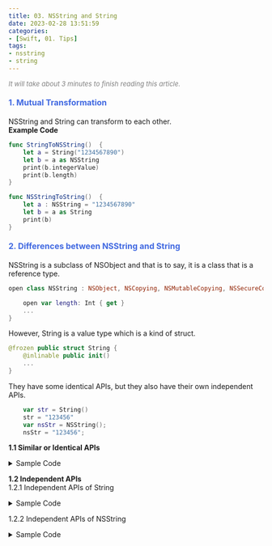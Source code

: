 ```yaml
---
title: 03. NSString and String
date: 2023-02-28 13:51:59
categories: 
- [Swift, 01. Tips]
tags:
- nsstring
- string
---
```


<font color=gray size=2>*It will take about 3 minutes to finish reading this article.*</font>


#### <font size=3 color=#4169E1> 1. Mutual Transformation </font>
NSString and String can transform to each other.   
<strong> Example Code </strong>
```Swift 
func StringToNSString()  {
    let a = String("1234567890")
    let b = a as NSString
    print(b.integerValue)
    print(b.length)
}

func NSStringToString()  {
    let a : NSString = "1234567890"
    let b = a as String
    print(b)
}
```

#### <font size=3 color=#4169E1> 2. Differences between NSString and String </font> 

NSString is a subclass of NSObject and that is to say, it is a class that is a reference type.
```Swift 
open class NSString : NSObject, NSCopying, NSMutableCopying, NSSecureCoding {

    open var length: Int { get }
    ...
}
```

However, String is a value type which is a kind of struct.
```Swift 
@frozen public struct String {  
    @inlinable public init()
    ...
}
```
They have some identical APIs, but they also have their own independent APIs.  
```Swift
    var str = String()
    str = "123456"
    var nsStr = NSString();
    nsStr = "123456";
```

<strong>1.1 Similar or Identical APIs</strong>
<details>
<summary>Sample Code</summary>

```Swift
//1. Get the number of characters in the string
print(str.count);   //6
print(nsStr.length);   //6
//2. Prefix/Suffix Operations
var str = "123456";
str.hasPrefix("12") //true
str.hasSuffix("56") //true

var nsStr = NSString(stringLiteral: "123456");
nsStr.hasPrefix("12")   //true
nsStr.hasSuffix("56")   //true
//3. Prefix/Suffix Operations
var str = "123456-11";
str.components(separatedBy: "-");   //["123456", "11"]
var nsStr = NSString(stringLiteral: "123456-22");
nsStr.components(separatedBy: "-"); //["123456", "22"]
//4. Letter case conversion ops for uppercased/lowercased/capitalized
var str = "abc";
print(str.uppercased());    //ABC
print(str.lowercased());    //abc

var nsStr = NSString(stringLiteral: "cba");
print(nsStr.uppercased);    //CBA
print(nsStr.lowercased);    //cba

var str = "abc";
print(str.capitalized);    //Abc

var nsStr = NSString(stringLiteral: "cba");
print(nsStr.capitalized);    //Cba
//5. Strip specific strings ops for trimmingCharacters
let str = "\r abc ";
let strTrimed = str.trimmingCharacters(in: .whitespacesAndNewlines)
print(strTrimed);   //abc

let nsStr = NSString(stringLiteral: "\r cba ");
let nsStrTrimed = nsStr.trimmingCharacters(in: .whitespacesAndNewlines);
print(nsStrTrimed); //cba
//6. Character substitution ops for replacingOccurrences:of:with
let str = "hello String";
let str1 = str.replacingOccurrences(of: "String", with: "world")
print(str1) //"hello world"

let nsStr = NSString(stringLiteral:"hello NSString");
let nsStr1 = nsStr.replacingOccurrences(of: "NSString", with: "world")
print(nsStr1)   //"hello world"

//7. Convert decimal hexadecimal octal data to string
let hexStr = String().appendingFormat("%x",16)//10->16，result:"10"
let oStr = String().appendingFormat("%o",16)//10->8，result:"20"
let dStr = String().appendingFormat("%d",0x10)//16->10，result:"16"
let dStr1 = String(format: "%d", 0o10)//8->10，result: "8"

let hexNSStr = NSString().appendingFormat("%x", 16)//10->16，result:"10"
let oNSStr = NSString().appendingFormat("%o",16)//10->8，result:"20"
let dNSStr = NSString().appendingFormat("%d",0x10)//16->10，result:"16"
let dNSStr1 = NSString(format: "%d", 0o10)//8->10，result: "8"
 
```
</details>

<strong>1.2 Independent APIs</strong>  
1.2.1 Independent APIs of String    
<details>
<summary>Sample Code</summary>

```Swift
//1. isEmpty
var str = String();
str = "123456";
print(str.isEmpty);
//2. sorted()
var str = "215423";
print(str.sorted()); //["1", "2", "2", "3", "4", "5"]

//3. filter()
let str = "12 34 56";
let filter = str.filter { (char) -> Bool in
    char != " "
};
print(filter);//123456

//4. enumerated()
let str = "123456";
for data in str.enumerated() {
    print(data);
}
```
</details>

1.2.2 Independent APIs of NSString
<details>
<summary>Sample Code</summary>

```Swift
// 1. initialize methods
var nsStr = NSString(stringLiteral: "123456");
var nsStr = NSString.init(string: "123456");

// 2. boolValue
var nsStr = NSString(stringLiteral: "123456");
print(nsStr.boolValue);//true

// 3. isEqual()
var nsStr = NSString(stringLiteral: "123456");
print(nsStr.isEqual(to: "123456"));//true

// 4. Numeric Ops
var nsStr = NSString(stringLiteral: "123456")
print(nsStr.intValue);
print(nsStr.floatValue);
print(nsStr.doubleValue);
```
</details>
